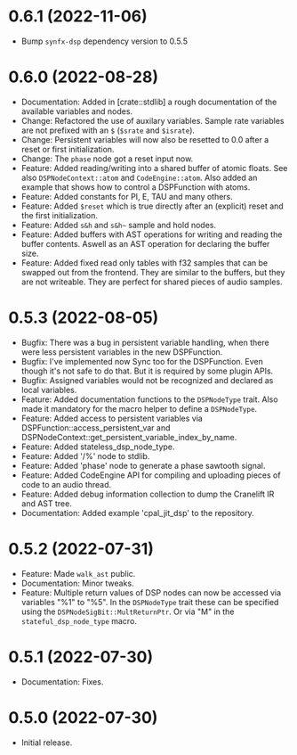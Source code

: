 0.6.1 (2022-11-06)
==================

* Bump `synfx-dsp` dependency version to 0.5.5

0.6.0 (2022-08-28)
==================

* Documentation: Added in [crate::stdlib] a rough documentation of the available variables and nodes.
* Change: Refactored the use of auxilary variables. Sample rate variables are not
prefixed with an `$` (`$srate` and `$israte`).
* Change: Persistent variables will now also be resetted to 0.0 after a reset or first initialization.
* Change: The `phase` node got a reset input now.
* Feature: Added reading/writing into a shared buffer of atomic floats.
See also `DSPNodeContext::atom` and `CodeEngine::atom`. Also added an example
that shows how to control a DSPFunction with atoms.
* Feature: Added constants for PI, E, TAU and many others.
* Feature: Added `$reset` which is true directly after an (explicit) reset and the first initialization.
* Feature: Added `s&h` and `s&h~` sample and hold nodes.
* Feature: Added buffers with AST operations for writing and reading the buffer contents.
Aswell as an AST operation for declaring the buffer size.
* Feature: Added fixed read only tables with f32 samples that can be swapped out from the
frontend. They are similar to the buffers, but they are not writeable. They are perfect for
shared pieces of audio samples.

0.5.3 (2022-08-05)
==================

* Bugfix: There was a bug in persistent variable handling, when there were
less persistent variables in the new DSPFunction.
* Bugfix: I've implemented now Sync too for the DSPFunction. Even though it's not
safe to do that. But it is required by some plugin APIs.
* Bugfix: Assigned variables would not be recognized and declared as local variables.
* Feature: Added documentation functions to the `DSPNodeType` trait. Also made it
mandatory for the macro helper to define a `DSPNodeType`.
* Feature: Added access to persistent variables via DSPFunction::access\_persistent\_var
and DSPNodeContext::get\_persistent\_variable\_index\_by\_name.
* Feature: Added stateless\_dsp\_node\_type.
* Feature: Added '/%' node to stdlib.
* Feature: Added 'phase' node to generate a phase sawtooth signal.
* Feature: Added CodeEngine API for compiling and uploading pieces of code to an audio thread.
* Feature: Added debug information collection to dump the Cranelift IR and AST tree.
* Documentation: Added example 'cpal\_jit\_dsp' to the repository.

0.5.2 (2022-07-31)
==================

* Feature: Made `walk_ast` public.
* Documentation: Minor tweaks.
* Feature: Multiple return values of DSP nodes can now be accessed via variables "%1" to "%5".
In the `DSPNodeType` trait these can be specified using the `DSPNodeSigBit::MultReturnPtr`.
Or via "M" in the `stateful_dsp_node_type` macro.

0.5.1 (2022-07-30)
==================

* Documentation: Fixes.


0.5.0 (2022-07-30)
==================

* Initial release.
